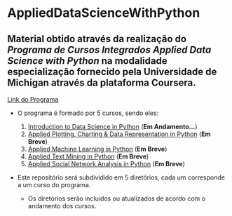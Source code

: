 # AppliedDataScienceWithPython

## Material obtido através da realização do *Programa de Cursos Integrados Applied Data Science with Python* na modalidade especialização fornecido pela Universidade de Michigan através da plataforma Coursera. 
[Link do Programa](https://www.coursera.org/specializations/data-science-python) 

* O programa é formado por 5 cursos, sendo eles:
  1. [Introduction to Data Science in Python](https://www.coursera.org/learn/python-data-analysis?specialization=data-science-python) (**Em Andamento...**)
  2. [Applied Plotting, Charting & Data Representation in Python](https://www.coursera.org/learn/python-plotting?specialization=data-science-python) (**Em Breve**)
  3. [Applied Machine Learning in Python](https://www.coursera.org/learn/python-machine-learning?specialization=data-science-python) (**Em Breve**)
  4. [Applied Text Mining in Python](https://www.coursera.org/learn/python-text-mining?specialization=data-science-python) (**Em Breve**)
  5. [Applied Social Network Analysis in Python](https://www.coursera.org/learn/python-social-network-analysis) (**Em Breve**)

* Este repositório será subdividido em 5 diretórios, cada um corresponde a um curso do programa.
  * Os diretórios serão incluídos ou atualizados de acordo com o andamento dos cursos.




